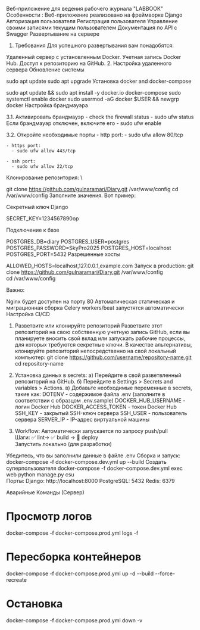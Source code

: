 Веб-приложение для ведения рабочего журнала "LABBOOK"
Особенности :
Веб-приложение реализовано на фреймворке Django
Авторизация пользователя
Регистрация пользователя
Управление своими записями текущим пользователем
Документация по API с Swagger
Развертывание на сервере
1. Требования
Для успешного развертывания вам понадобятся:

Удаленный сервер с установленным Docker.
Учетная запись Docker Hub.
Доступ к репозиторию на GitHub.
2. Настройка удаленного сервера
Обновление системы

sudo apt update
sudo apt upgrade
Установка docker and docker-compose

sudo apt update && sudo apt install -y docker.io docker-compose
sudo systemctl enable docker
sudo usermod -aG docker $USER && newgrp docker
Настройка брандмауэра

3.1. Активировать брандмауэр - check the firewall status - sudo ufw status Если брандмауэр отключен, включите его - sudo ufw enable

3.2. Откройте необходимые порты - http port: - sudo ufw allow 80/tcp

    - https port:
      - sudo ufw allow 443/tcp
 
    - ssh port:
      - sudo ufw allow 22/tcp
Клонирование репозитория: \

git clone https://github.com/gulnaramari/Diary.git /var/www/config
cd /var/www/config
Заполните значения. Вот пример:

Секретный ключ Django

SECRET_KEY=1234567890op

Подключение к базе

POSTGRES_DB=diary
POSTGRES_USER=postgres
POSTGRES_PASSWORD=SkyPro2025
POSTGRES_HOST=localhost
POSTGRES_PORT=5432
Разрешенные хосты

ALLOWED_HOSTS=localhost,127.0.0.1,example.com
Запуск в production:
git clone https://github.com/gulnaramari/Diary.git /var/www/config \
cd /var/www/config

Важно:

Nginx будет доступен на порту 80
Автоматическая статическая и миграционная сборка
Celery workers/beat запустятся автоматически
Настройка CI/CD
1. Разветвите или клонируйте репозиторий
Разветвите этот репозиторий на свою собственную учетную запись GitHub, если вы планируете вносить свой вклад или запускать рабочие процессы, для которых требуются секретные ключи. В качестве альтернативы, клонируйте репозиторий непосредственно на свой локальный компьютер: git clone https://github.com/username/repository-name.git
cd repository-name

2. Установка данных в secrets:
а) Перейдите в свой разветвленный репозиторий на GitHub.
б) Перейдите в Settings > Secrets and variables > Actions.
в) Добавьте необходимые переменные в secrets, такие как:
DOTENV - содержимое файла .env
(заполните в соответствии с образцом .env.sample)
DOCKER_HUB_USERNAME - логин Docker Hub
DOCKER_ACCESS_TOKEN - токен Docker Hub
SSH_KEY - закрытый SSH-ключ сервера
SSH_USER - пользователь сервера
SERVER_IP - IP-адрес виртуальной машины
3. Workflow:
Автоматически запускается по запросу push/pull \
Шаги: ✅ lint→ ✅ build → 🚀 deploy\
Запустить локально
(для разработки)

Убедитесь, что вы заполнили данные в файле .env
Сборка и запуск:
docker-compose -f docker-compose.dev.yml up --build
Создать суперпользователя
docker-compose -f docker-compose.dev.yml exec web python manage.py csu\
Порты:
Django: http://localhost:8000
PostgreSQL: 5432
Redis: 6379

Аварийные Команды (Сервер)

# Просмотр логов
docker-compose -f docker-compose.prod.yml logs -f

# Пересборка контейнеров
docker-compose -f docker-compose.prod.yml up -d --build --force-recreate

# Остановка
docker-compose -f docker-compose.prod.yml down -v
